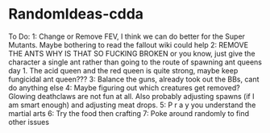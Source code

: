 # RandomIdeas-cdda
To Do: 
1: Change or Remove FEV, I think we can do better for the Super Mutants. Maybe bothering to read the fallout wiki could help
2: REMOVE THE ANTS WHY IS THAT SO FUCKING BROKEN or you know, just give the character a single ant rather than going to the route of spawning ant queens day 1. The acid queen and the red queen is quite strong, maybe keep fungicidal ant queen???
3: Balance the guns, already took out the BBs, cant do anything else
4: Maybe figuring out which creatures get removed? Glowing deathclaws are not fun at all. Also probably adjusting spawns (if I am smart enough) and adjusting meat drops.
5: P r a y you understand the martial arts
6: Try the food then crafting
7: Poke around randomly to find other issues

